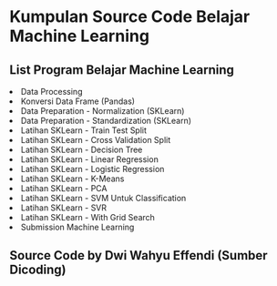 <h1>Kumpulan Source Code Belajar Machine Learning</h1>

<h2>List Program Belajar Machine Learning</h2>
<p>
  <li>Data Processing</li>
  <li>Konversi Data Frame (Pandas)</li>
  <li>Data Preparation - Normalization (SKLearn)</li>
  <li>Data Preparation - Standardization (SKLearn)</li>
  <li>Latihan SKLearn - Train Test Split</li>
  <li>Latihan SKLearn - Cross Validation Split</li>
  <li>Latihan SKLearn - Decision Tree</li>
  <li>Latihan SKLearn - Linear Regression</li>
  <li>Latihan SKLearn - Logistic Regression</li>
  <li>Latihan SKLearn - K-Means</li>
  <li>Latihan SKLearn - PCA</li>
  <li>Latihan SKLearn - SVM Untuk Classification</li>
  <li>Latihan SKLearn - SVR</li>
  <li>Latihan SKLearn - With Grid Search</li>
  <li>Submission Machine Learning</li>
</p>

<h2>Source Code by Dwi Wahyu Effendi (Sumber Dicoding)</h2>
